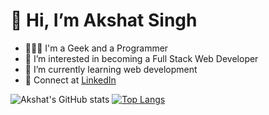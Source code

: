 # 👋 Hi, I’m Akshat Singh
- 👨🏻‍🎓 I'm a Geek and a Programmer
- 👀 I’m interested in becoming a Full Stack Web Developer
- 🌱 I’m currently learning web development
- 🤙 Connect at [LinkedIn](https://www.linkedin.com/in/akshat-apple/)


![Akshat's GitHub stats](https://github-readme-stats.vercel.app/api?username=akshat-singh-dev&count_private=trueshow_icons=true&theme=radical)
[![Top Langs](https://github-readme-stats.vercel.app/api/top-langs/?username=akshat-singh-dev&layout=compact&theme=radical)](https://github.com/anuraghazra/github-readme-stats)

<!---
akshat-singh-dev/akshat-singh-dev is a ✨ special ✨ repository because its `README.md` (this file) appears on your GitHub profile.
You can click the Preview link to take a look at your changes.
--->
